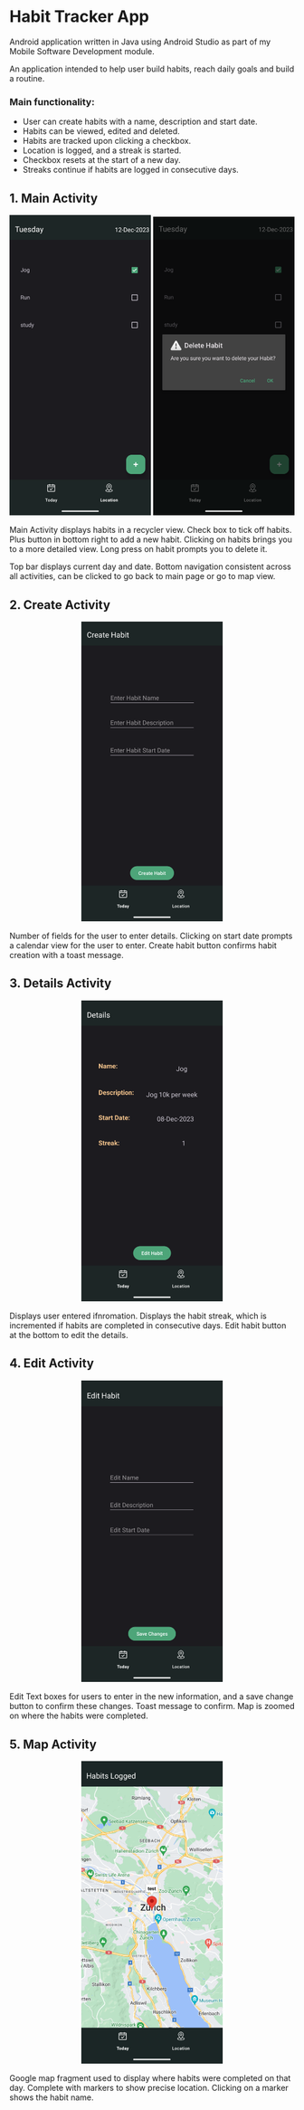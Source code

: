 # Habit Tracker App
Android application written in Java using Android Studio as part of my Mobile Software Development module.

An application intended to help user build habits, reach daily goals and build a routine. 
### Main functionality:
- User can create habits with a name, description and start date.
- Habits can be viewed, edited and deleted.
- Habits are tracked upon clicking a checkbox.
- Location is logged, and a streak is started.
- Checkbox resets at the start of a new day.
- Streaks continue if habits are logged in consecutive days.

## 1. Main Activity 
<p align="center">
  <img src="./app-screenshots/main-activity.png" width="250px">
  <img src="./app-screenshots/delete-popup.png" width="250px">
</p>

Main Activity displays habits in a recycler view. Check box to tick off habits. Plus button in bottom right to add a new habit. Clicking on habits brings you to a more detailed view. Long press on habit prompts you to delete it.

Top bar displays current day and date. Bottom navigation consistent across all activities, can be clicked to go back to main page or go to map view. 

## 2. Create Activity
<p align="center"><img src="./app-screenshots/create-activity.png" width="250px"></p>

Number of fields for the user to enter details. Clicking on start date prompts a calendar view for the user to enter. Create habit button confirms habit creation with a toast message.

## 3. Details Activity

<p align="center"><img src="./app-screenshots/details-activity.png" width="250px"></p>

Displays user entered ifnromation. Displays the habit streak, which is incremented if habits are completed in consecutive days. Edit habit button at the bottom to edit the details. 

## 4. Edit Activity 
<p align="center"><img src="./app-screenshots/edit-activity.png" width="250px"></p>

Edit Text boxes for users to enter in the new information, and a save change button to confirm these changes. Toast message to confirm. 
Map is zoomed on where the habits were completed. 

## 5. Map Activity 
<p align="center"><img src="./app-screenshots/map-view.png" width="250px"></p>

Google map fragment used to display where habits were completed on that day. Complete with markers to show precise location. Clicking on a marker shows the habit name. 
